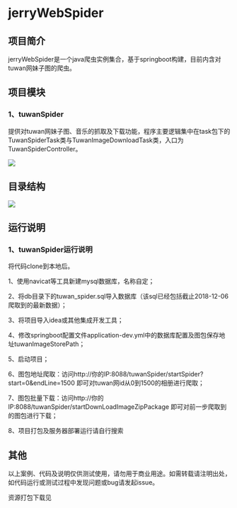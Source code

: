 # jerryWebSpider

## 项目简介

jerryWebSpider是一个java爬虫实例集合，基于springboot构建，目前内含对tuwan网妹子图的爬虫。

## 项目模块 

### 1、tuwanSpider

提供对tuwan网妹子图、音乐的抓取及下载功能，程序主要逻辑集中在task包下的TuwanSpiderTask类与TuwanImageDownloadTask类，入口为TuwanSpiderController。

![](https://raw.githubusercontent.com/jrhu05/jerryWebSpider/master/pic/tuwan.jpg)

## 目录结构

![](https://raw.githubusercontent.com/jrhu05/jerryWebSpider/master/pic/structure.jpg)

## 运行说明

### 1、tuwanSpider运行说明

将代码clone到本地后。

1、使用navicat等工具新建mysql数据库，名称自定；

2、将db目录下的tuwan_spider.sql导入数据库（该sql已经包括截止2018-12-06爬取到的最新数据）；

3、将项目导入idea或其他集成开发工具；

4、修改springboot配置文件application-dev.yml中的数据库配置及图包保存地址tuwanImageStorePath；

5、启动项目；

6、图包地址爬取：访问http://你的IP:8088/tuwanSpider/startSpider?start=0&endLine=1500 即可对tuwan网id从0到1500的相册进行爬取；

7、图包批量下载：访问http://你的IP:8088/tuwanSpider/startDownLoadImageZipPackage 即可对前一步爬取到的图包进行下载；

8、项目打包及服务器部署运行请自行搜索

## 其他

以上案例、代码及说明仅供测试使用，请勿用于商业用途。如需转载请注明出处，如代码运行或测试过程中发现问题或bug请发起issue。

资源打包下载见

